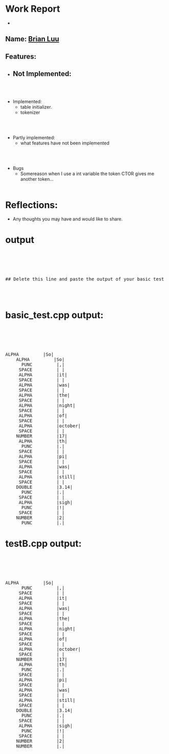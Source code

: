
# Work Report
- 

## Name: <ins> Brian Luu </ins>

## Features:

- Not Implemented:
  - 

<br><br>

- Implemented:
  - table initializer.
  - tokenizer 

<br><br>

- Partly implemented:
  - what features have not been implemented

<br><br>

- Bugs
  - Somereason when I use a int variable the token CTOR gives me another token...
<br><br>

# Reflections:

- Any thoughts you may have and would like to share.

# **output**
<pre>
<br/><br/><br/><br/>
## Delete this line and paste the output of your basic test and then testB here
</pre>


<br/><br/>

# basic_test.cpp output:
<pre>
<br/><br/><br/><br/>
ALPHA         |So|
    ALPHA         |So|
      PUNC         |,|
     SPACE         | |
     ALPHA         |it|
     SPACE         | |
     ALPHA         |was|
     SPACE         | |
     ALPHA         |the|
     SPACE         | |
     ALPHA         |night|
     SPACE         | |
     ALPHA         |of|
     SPACE         | |
     ALPHA         |october|
     SPACE         | |
    NUMBER         |17|
     ALPHA         |th|
      PUNC         |.|
     SPACE         | |
     ALPHA         |pi|
     SPACE         | |
     ALPHA         |was|
     SPACE         | |
     ALPHA         |still|
     SPACE         | |
    DOUBLE         |3.14|
      PUNC         |.|
     SPACE         | |
     ALPHA         |sigh|
      PUNC         |!|
     SPACE         | |
    NUMBER         |2|
      PUNC         |.|
</pre>
# testB.cpp output:
<pre>
<br/><br/><br/><br/>
ALPHA         |So|
      PUNC         |,|
     SPACE         | |
     ALPHA         |it|
     SPACE         | |
     ALPHA         |was|
     SPACE         | |
     ALPHA         |the|
     SPACE         | |
     ALPHA         |night|
     SPACE         | |
     ALPHA         |of|
     SPACE         | |
     ALPHA         |october|
     SPACE         | |
    NUMBER         |17|
     ALPHA         |th|
      PUNC         |.|
     SPACE         | |
     ALPHA         |pi|
     SPACE         | |
     ALPHA         |was|
     SPACE         | |
     ALPHA         |still|
     SPACE         | |
    DOUBLE         |3.14|
      PUNC         |.|
     SPACE         | |
     ALPHA         |sigh|
      PUNC         |!|
     SPACE         | |
    NUMBER         |2|
    NUMBER         |.|
</pre>


